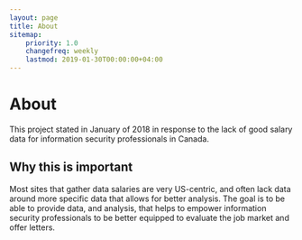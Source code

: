 ```yaml
---
layout: page
title: About
sitemap:
    priority: 1.0
    changefreq: weekly
    lastmod: 2019-01-30T00:00:00+04:00
---
```

# About

This project stated in January of 2018 in response to the lack of good salary
data for information security professionals in Canada.

## Why this is important

Most sites that gather data salaries are very US-centric, and often lack data
around more specific data that allows for better analysis. The goal is to be
able to provide data, and analysis, that helps to empower information security
professionals to be better equipped to evaluate the job market and offer
letters.  
